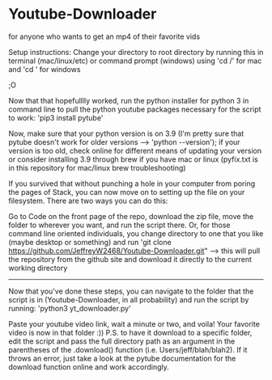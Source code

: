 # Youtube-Downloader
for anyone who wants to get an mp4 of their favorite vids

Setup instructions: 
Change your directory to root directory by running this in terminal (mac/linux/etc) or command prompt (windows) using 'cd /' for mac and 'cd \' for windows

;O

Now that that hopefulllly worked, run the python installer for python 3 in command line to pull the python youtube packages necessary for the script to work: 
'pip3 install pytube'

Now, make sure that your python version is on 3.9 (I'm pretty sure that pytube doesn't work for older versions --> 'python --version'); if your version is too old, check online for different means of updating your version or consider installing 3.9 through brew if you have mac or linux (pyfix.txt is in this repository for mac/linux brew troubleshooting)

If you survived that without punching a hole in your computer from poring the pages of Stack, you can now move on to setting up the file on your filesystem.
There are two ways you can do this:

Go to Code on the front page of the repo, download the zip file, move the folder to wherever you want, and run the script there.
Or, for those command line oriented individuals, you change directory to one that you like (maybe desktop or something) and run 'git clone https://github.com/JeffreyW2468/Youtube-Downloader.git" --> this will pull the repository from the github site and download it directly to the current working directory

----

Now that you've done these steps, you can navigate to the folder that the script is in (Youtube-Downloader, in all probability) and run the script by running: 
'python3 yt_downloader.py'

Paste your youtube video link, wait a minute or two, and voila! Your favorite video is now in that folder :))
P.S. to have it download to a specific folder, edit the script and pass the full directory path as an argument in the parentheses of the .download() function (i.e. Users/jeff/blah/blah2). If it throws an error, just take a look at the pytube documentation for the download function online and work accordingly. 
